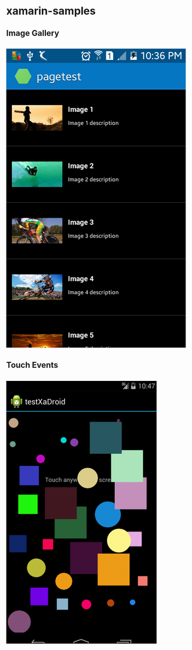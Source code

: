 # xamarin-samples
<h2>Image Gallery<h2/>
<img src='https://github.com/sibinet/xamarin-samples/blob/master/Image-Gallery-Android/Screenshots/Screenshot.png'/>
<br/>
<h2>Touch Events<h2/>
<img src='https://github.com/sibinet/xamarin-samples/blob/master/XaTouch-Android/ScreenShots/Capture_android.PNG'/>
